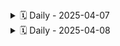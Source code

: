 <details>
<summary>🗓️ Daily - 2025-04-07</summary>

### 👤 Gabriela Rodrigues conceição 

**✅ Ontem:** Pesquisei ideias para os temas de trabalho em Engenharia de Software: saúde pública, segurança alimentar e monitoramento climatico. Cada um oferece boas oportunidades para desenvolver soluções tecnológicas com impacto social.
**📌 Hoje:** reunião para selicionar o tema 
**🚧 Impedimentos:** nenhum

---

### 👤 Taíza Paula de Oliveira Lima

**✅ Ontem:** Criação e atualização do repositório no github   
**📌 Hoje:** Pesquisas sobre os temas propostos para o desenvolvimento do trabalho  
**🚧 Impedimentos:** Não  

---

### 👤 Gregory Gabriel Ozaki Coelho

**✅ Ontem:** Pesquisa sobre o tema e o que podemos fazer com base nisso.  
**📌 Hoje:** Continuar a pesquisa e debater com a equipe as possíveis ideias para desenvolvimento do projeto.  
**🚧 Impedimentos:** Não houve nenhum.  

---

### 👤 Leano Guerreiro Baba

**✅ Ontem:** Pesquisei aplicativos feitos com a ferramenta proposta afim de avaliar a viabilidade de desenvolvimento de um aplicativo que aborda o tema escolhido  
**📌 Hoje:** Continuarei com a pesquisa de ontem  
**🚧 Impedimentos:** Hoje não  

---

### 👤 Brayner Santana Brito

**✅ Ontem:** Pesquisas sobre o tema  
**📌 Hoje:** Hoje faremos uma reunião para discutirmos o que iremos pesquisar para desenvolver o trabalho.  
**🚧 Impedimentos:** Não   

---

</details>
<details>
<summary>🗓️ Daily - 2025-04-08</summary>

### 👤 Taíza Paula de Oliveira Lima 

**✅ Ontem:** Pesquisas relacionadas aos temas propostos para o desenvolvimento do trabalho   
**📌 Hoje:** Estudar a ferramenta thunkable para definir a viabilidade do desenvolvimento do aplicativo voltado para algum dos temas  
**🚧 Impedimentos:** Não   

---

### 👤 Leano Guerreiro 

**✅ Ontem:** Reunião em grupo com o monitor da disciplina  
**📌 Hoje:** Sem atividades predefinidas para hoje   
**🚧 Impedimentos:** não   

---

### 👤 Gabriela Rodrigues conceição 

**✅ Ontem:** Foi feita escolha do tema, logo fiz a pesquisa de apps para ter referencias   
**📌 Hoje:** pesquisa  
**🚧 Impedimentos:** não  

---

</details>
